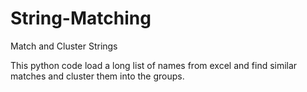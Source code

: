 # String-Matching
Match and Cluster Strings

This python code load a long list of names from excel and find similar matches and cluster them into the groups.


